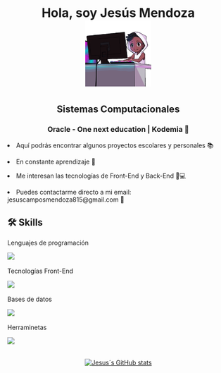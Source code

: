 <h1 align="center">Hola, soy Jesús Mendoza
<br>
<img align="center" width="150" heigth="150" src="robot-hello.gif"> 
<h1>

<h2 align="center"> Sistemas Computacionales </h2>
<h3 align="center"> Oracle - One next education <strong>|</strong> Kodemia 🧡 </h3>
<p> <li> Aquí podrás encontrar algunos proyectos escolares y personales 📚<p>
<p> <li> En constante aprendizaje 🚀<p>
<p> <li> Me interesan las tecnologías de Front-End y Back-End 🎨💻<p>
<p> <li> Puedes contactarme directo a mi email: jesuscamposmendoza815@gmail.com 💌 <p>


## 🛠 Skills

<p> Lenguajes de programación </p>
<a href="https://skillicons.dev">
    <img src="https://skillicons.dev/icons?i=js,java" />
</a>

<p> Tecnologías Front-End </p>
<a href="https://skillicons.dev">
    <img src="https://skillicons.dev/icons?i=html,css,sass,bootstrap" />
</a>

<p> Bases de datos </p>
<a href="https://skillicons.dev">
    <img src="https://skillicons.dev/icons?i=mysql" />
</a>

<p> Herraminetas </p>
<a href="https://skillicons.dev">
    <img src="https://skillicons.dev/icons?i=git,github" />
</a>

##

<div align="center">

[![Jesus´s GitHub stats](https://github-readme-stats.vercel.app/api?username=jesusmendoza815&theme=radical&show_icons=true)](https://github.com/anuraghazra/github-readme-stats)

</div>
